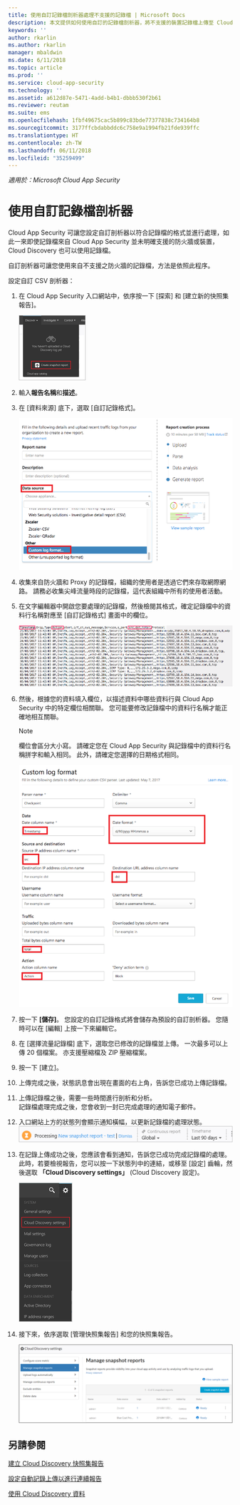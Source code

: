 ```yaml
---
title: 使用自訂記錄檔剖析器處理不支援的記錄檔 | Microsoft Docs
description: 本文提供如何使用自訂的記錄檔剖析器，將不支援的裝置記錄檔上傳至 Cloud App Security 的相關資訊。
keywords: ''
author: rkarlin
ms.author: rkarlin
manager: mbaldwin
ms.date: 6/11/2018
ms.topic: article
ms.prod: ''
ms.service: cloud-app-security
ms.technology: ''
ms.assetid: a612d87e-5471-4add-b4b1-dbbb530f2b61
ms.reviewer: reutam
ms.suite: ems
ms.openlocfilehash: 1fbf49675cac5b899c83bde77377838c734164b8
ms.sourcegitcommit: 3177ffcbdabbddc6c758e9a1994fb21fde939ffc
ms.translationtype: HT
ms.contentlocale: zh-TW
ms.lasthandoff: 06/11/2018
ms.locfileid: "35259499"
---
```

*適用於：Microsoft Cloud App Security*


# <a name="use-a-custom-log-parser"></a>使用自訂記錄檔剖析器
Cloud App Security 可讓您設定自訂剖析器以符合記錄檔的格式並進行處理，如此一來即使記錄檔來自 Cloud App Security 並未明確支援的防火牆或裝置，Cloud Discovery 也可以使用記錄檔。 

自訂剖析器可讓您使用來自不支援之防火牆的記錄檔，方法是依照此程序。 


 
設定自訂 CSV 剖析器：
1. 在 Cloud App Security 入口網站中，依序按一下 [探索] 和 [建立新的快照集報告]。  
  
   ![建立新的快照集報告](./media/create-new-snapshot-report.png)
     
2. 輸入**報告名稱**和**描述**。
  
3. 在 [資料來源] 底下，選取 [自訂記錄格式]。  

    ![新的快照集報告](./media/custom-log-upload.png)   

4. 收集來自防火牆和 Proxy 的記錄檔，組織的使用者是透過它們來存取網際網路。 請務必收集尖峰流量時段的記錄檔，這代表組織中所有的使用者活動。 

5. 在文字編輯器中開啟您要處理的記錄檔，然後檢閱其格式，確定記錄檔中的資料行名稱對應至 [自訂記錄格式] 畫面中的欄位。

   ![自訂記錄檔剖析器](./media/log-data.png) 

6. 然後，根據您的資料填入欄位，以描述資料中哪些資料行與 Cloud App Security 中的特定欄位相關聯。 您可能要修改記錄檔中的資料行名稱才能正確地相互關聯。
  
   > [!NOTE]
    > 欄位會區分大小寫。 請確定您在 Cloud App Security 與記錄檔中的資料行名稱拼字和輸入相同。 此外，請確定您選擇的日期格式相同。

   ![自訂記錄檔剖析器](./media/custom-log-parser.png) 


7. 按一下 **[儲存]**。 您設定的自訂記錄格式將會儲存為預設的自訂剖析器。 您隨時可以在 [編輯] 上按一下來編輯它。

8. 在 [選擇流量記錄檔] 底下，選取您已修改的記錄檔並上傳。 一次最多可以上傳 20 個檔案。 亦支援壓縮檔及 ZIP 壓縮檔案。  
  

9. 按一下 [建立]。  

10. 上傳完成之後，狀態訊息會出現在畫面的右上角，告訴您已成功上傳記錄檔。  
  
11. 上傳記錄檔之後，需要一些時間進行剖析和分析。  
    記錄檔處理完成之後，您會收到一封已完成處理的通知電子郵件。 
  
12. 入口網站上方的狀態列會顯示通知橫幅，以更新記錄檔的處理狀態。  
    ![處理記錄檔的功能表列](./media/processing-log-file-menu-bar.png) 
   
13. 在記錄上傳成功之後，您應該會看到通知，告訴您已成功完成記錄檔的處理。 此時，若要檢視報告，您可以按一下狀態列中的連結，或移至 [設定] 齒輪，然後選取 **「Cloud Discovery settings」** (Cloud Discovery 設定)。   
  
     ![探索設定索引標籤](./media/discovery-settings-tab.png)
14. 接下來，依序選取 [管理快照集報告] 和您的快照集報告。
 
    ![快照報告管理](./media/snapshot-report-managment.png)

  
      




## <a name="see-also"></a>另請參閱
 
[建立 Cloud Discovery 快照集報告](create-snapshot-cloud-discovery-reports.md)

[設定自動記錄上傳以進行連續報告](configure-automatic-log-upload-for-continuous-reports.md)

[使用 Cloud Discovery 資料](working-with-cloud-discovery-data.md)

